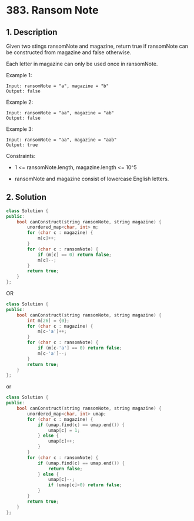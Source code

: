 # 383. Ransom Note

## 1. Description

Given two stings ransomNote and magazine, return true if ransomNote can be constructed from magazine and false otherwise.

Each letter in magazine can only be used once in ransomNote.

Example 1:

```
Input: ransomNote = "a", magazine = "b"
Output: false
```

Example 2:

```
Input: ransomNote = "aa", magazine = "ab"
Output: false
```

Example 3:

```
Input: ransomNote = "aa", magazine = "aab"
Output: true
```

Constraints:

- 1 <= ransomNote.length, magazine.length <= 10^5

- ransomNote and magazine consist of lowercase English letters.

## 2. Solution

```cpp
class Solution {
public:
    bool canConstruct(string ransomNote, string magazine) {
        unordered_map<char, int> m;
        for (char c : magazine) {
            m[c]++;
        }
        for (char c : ransomNote) {
            if (m[c] == 0) return false;
            m[c]--;
        }
        return true;
    }
};
```

OR 

```cpp
class Solution {
public:
    bool canConstruct(string ransomNote, string magazine) {
        int m[26] = {0};
        for (char c : magazine) {
            m[c-'a']++;
        }
        for (char c : ransomNote) {
            if (m[c-'a'] == 0) return false;
            m[c-'a']--;
        }
        return true;
    }
};
```

or 

```cpp
class Solution {
public:
    bool canConstruct(string ransomNote, string magazine) {
        unordered_map<char, int> umap; 
        for (char c : magazine) {
            if (umap.find(c) == umap.end()) {
                umap[c] = 1;
            } else {
                umap[c]++;
            }
        }
        for (char c : ransomNote) {
            if (umap.find(c) == umap.end()) {
                return false;
            } else {
                umap[c]--;
                if (umap[c]<0) return false;
            }
        }
        return true;
    }
};
```